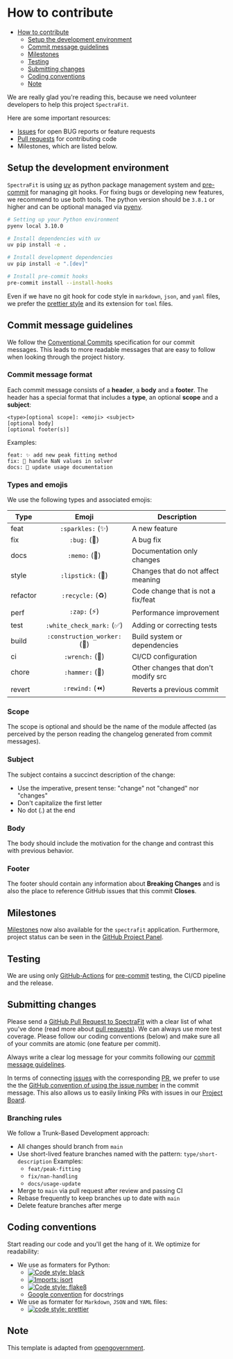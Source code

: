 # How to contribute

- [How to contribute](#how-to-contribute)
  - [Setup the development environment](#setup-the-development-environment)
  - [Commit message guidelines](#commit-message-guidelines)
  - [Milestones](#milestones)
  - [Testing](#testing)
  - [Submitting changes](#submitting-changes)
  - [Coding conventions](#coding-conventions)
  - [Note](#note)

We are really glad you're reading this, because we need volunteer developers to
help this project `SpectraFit`.

Here are some important resources:

- [Issues](https://github.com/Anselmoo/spectrafit/issues) for open BUG reports
  or feature requests
- [Pull requests](https://github.com/Anselmoo/spectrafit/pulls) for contributing
  code
- Milestones, which are listed below.

## Setup the development environment

`SpectraFit` is using [uv][4] as python package management system and
[pre-commit][5] for managing git hooks. For fixing bugs or developing new
features, we recommend to use both tools. The python version should be `3.8.1`
or higher and can be optional managed via [pyenv][6].

```bash
# Setting up your Python environment
pyenv local 3.10.0

# Install dependencies with uv
uv pip install -e .

# Install development dependencies
uv pip install -e ".[dev]"

# Install pre-commit hooks
pre-commit install --install-hooks
```

Even if we have no git hook for code style in `markdown`, `json`, and `yaml`
files, we prefer the [prettier style][7] and its extension for `toml` files.

## Commit message guidelines

We follow the [Conventional Commits][14] specification for our commit messages. This leads to more readable messages that are easy to follow when looking through the project history.

### Commit message format

Each commit message consists of a **header**, a **body** and a **footer**. The header has a special format that includes a **type**, an optional **scope** and a **subject**:

```
<type>[optional scope]: <emoji> <subject>
[optional body]
[optional footer(s)]
```

Examples:

```
feat: ✨ add new peak fitting method
fix: 🐛 handle NaN values in solver
docs: 📝 update usage documentation
```

### Types and emojis

We use the following types and associated emojis:

| Type     |            Emoji             | Description                         |
| -------- | :--------------------------: | ----------------------------------- |
| feat     |      `:sparkles:` (✨)       | A new feature                       |
| fix      |         `:bug:` (🐛)         | A bug fix                           |
| docs     |        `:memo:` (📝)         | Documentation only changes          |
| style    |      `:lipstick:` (💄)       | Changes that do not affect meaning  |
| refactor |       `:recycle:` (♻️)       | Code change that is not a fix/feat  |
| perf     |         `:zap:` (⚡)         | Performance improvement             |
| test     |  `:white_check_mark:` (✅)   | Adding or correcting tests          |
| build    | `:construction_worker:` (👷) | Build system or dependencies        |
| ci       |       `:wrench:` (🔧)        | CI/CD configuration                 |
| chore    |       `:hammer:` (🔨)        | Other changes that don't modify src |
| revert   |       `:rewind:` (⏪)        | Reverts a previous commit           |

### Scope

The scope is optional and should be the name of the module affected (as perceived by the person reading the changelog generated from commit messages).

### Subject

The subject contains a succinct description of the change:

- Use the imperative, present tense: "change" not "changed" nor "changes"
- Don't capitalize the first letter
- No dot (.) at the end

### Body

The body should include the motivation for the change and contrast this with previous behavior.

### Footer

The footer should contain any information about **Breaking Changes** and is also the place to reference GitHub issues that this commit **Closes**.

## Milestones

[Milestones][10] now also available for the `spectrafit` application.
Furthermore, project status can be seen in the [GitHub Project Panel][13].

## Testing

We are using only [GitHub-Actions][1] for [pre-commit][5] testing, the CI/CD
pipeline and the release.

## Submitting changes

Please send a [GitHub Pull Request to SpectraFit][9] with a clear list of what
you've done (read more about
[pull requests](http://help.github.com/pull-requests/)). We can always use more
test coverage. Please follow our coding conventions (below) and make sure all of
your commits are atomic (one feature per commit).

Always write a clear log message for your commits following our [commit message guidelines](#commit-message-guidelines).

In terms of connecting [issues][11] with the corresponding [PR][9], we prefer to
use the the [GitHub convention of using the issue number][12] in the commit
message. This also allows us to easily linking PRs with issues in our [Project
Board][13].

### Branching rules

We follow a Trunk-Based Development approach:

- All changes should branch from `main`
- Use short-lived feature branches named with the pattern: `type/short-description`
  Examples:
  - `feat/peak-fitting`
  - `fix/nan-handling`
  - `docs/usage-update`
- Merge to `main` via pull request after review and passing CI
- Rebase frequently to keep branches up to date with `main`
- Delete feature branches after merge

## Coding conventions

Start reading our code and you'll get the hang of it. We optimize for
readability:

- We use as formaters for Python:
  - [![Code style: black](https://img.shields.io/badge/code%20style-black-000000.svg)](https://github.com/psf/black)
  - [![Imports: isort](https://img.shields.io/badge/%20imports-isort-%231674b1?style=flat&labelColor=ef8336)](https://pycqa.github.io/isort/)
  - [![Code style: flake8](https://img.shields.io/badge/code%20style-flake8-brightgreen.svg)](https://flake8.pycqa.org/en/latest/)
  - [Google convention][2] for docstrings
- We use as formater for `Markdown`, `JSON` and `YAML` files:
  - [![code style: prettier](https://img.shields.io/badge/code_style-prettier-ff69b4.svg?style=flat-square&logo=prettier)](https://github.com/prettier/prettier)

## Note

This template is adapted from [opengovernment][3].

[1]: https://github.com/Anselmoo/spectrafit/actions
[2]: https://google.github.io/styleguide/pyguide.html
[3]: https://github.com/opengovernment/opengovernment/blob/main/CONTRIBUTING.md
[4]: https://github.com/astral-sh/uv
[5]: https://pre-commit.com
[6]: https://github.com/pyenv/pyenv
[7]: https://prettier.io
[8]: https://lmfit.github.io/lmfit-py/fitting.html
[9]: https://github.com/Anselmoo/spectrafit/pulls
[10]: https://github.com/Anselmoo/spectrafit/milestones
[11]: https://github.com/Anselmoo/spectrafit/issues
[12]: https://docs.github.com/en/issues/tracking-your-work-with-issues/linking-a-pull-request-to-an-issue
[13]: https://github.com/Anselmoo/spectrafit/projects/1
[14]: https://www.conventionalcommits.org/
